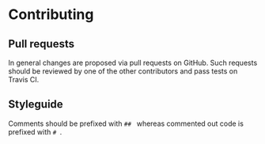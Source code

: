# Contributing

## Pull requests

In general changes are proposed via pull requests on GitHub. Such requests
should be reviewed by one of the other contributors and pass tests on Travis
CI.

## Styleguide

Comments should be prefixed with `## ` whereas commented out code is prefixed
with `# `.
